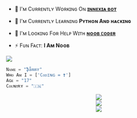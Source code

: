 - 🔭 I'ᴍ Cᴜʀʀᴇɴᴛʟʏ Wᴏʀᴋɪɴɢ Oɴ **<a href="https://t.me/innexiaBot">ɪɴɴᴇxɪᴀ ʙᴏᴛ </a>**

- 🌱 I'ᴍ Cᴜʀʀᴇɴᴛʟʏ Lᴇᴀʀɴɪɴɢ **Pʏᴛʜᴏɴ Aɴᴅ ʜᴀᴄᴋɪɴɢ**

- 🤔 I'ᴍ Lᴏᴏᴋɪɴɢ Fᴏʀ Hᴇʟᴘ Wɪᴛʜ **[ɴᴏᴏʙ ᥴᴏᴅᴇʀ](HTTPS://t.me/useIes)**

- ⚡ Fᴜɴ Fᴀᴄᴛ: **I Aᴍ Nᴏᴏʙ**


<img src="https://komarev.com/ghpvc/?username=DarkCybers&label=Pʀᴏғɪʟᴇ%20Vɪᴇᴡs&color=blueviolet&style=flat-square" />

```python
Nᴀᴍᴇ = "ֆǟʍʍʏ"
Wʜᴏ Aᴍ I = ['Cᴏᴅɪɴɢ = ❣️']
Aɢᴇ = "17"
Cᴏᴜɴᴛʀʏ = "🇮🇳"
```
<div align="center"><img src="https://github-readme-stats.vercel.app/api?username=DarkCybers&theme=tokyonight&include_all_commits=true&count_private=true&show_icons=false&custom_title=GitHub stats&hide_border=true" /></div><div align="center"><img src="https://github-readme-stats.vercel.app/api/top-langs/?username=DarkCybers&custom_title=Top languages&hide_border=true&theme=tokyonight" /></div><div align="center"><img src="https://github-readme-stats.vercel.app/api/wakatime/?username=DarkCybers&custom_title=WakaTime stats&hide_border=true&theme=tokyonight" /></div>
